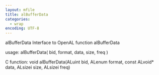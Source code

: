 ```yaml
---
layout: mfile
title: alBufferData
categories:
  - wrap
encoding: UTF-8
---
```


alBufferData  Interface to OpenAL function alBufferData

usage:  alBufferData( bid, format, data, size, freq )

C function:  void alBufferData(ALuint bid, ALenum format, const ALvoid\* data, ALsizei size, ALsizei freq)